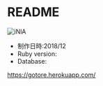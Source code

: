 # README
![iNlA](https://user-images.githubusercontent.com/45711822/94588057-66ff9600-02be-11eb-83b0-2b523a98b648.png)

 - 制作日時:2018/12
 - Ruby version:
 - Database:

https://gotore.herokuapp.com/
